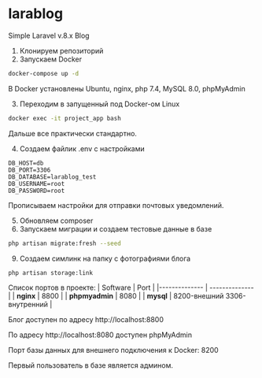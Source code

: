 # larablog
Simple Laravel v.8.x Blog

1. Клонируем репозиторий
2. Запускаем Docker
```sh
docker-compose up -d
```
В Docker установлены Ubuntu, nginx, php 7.4, MySQL 8.0, phpMyAdmin

3. Переходим в запущенный под Docker-ом Linux
```sh 
docker exec -it project_app bash
```
Дальше все практически стандартно.

4. Создаем файлик .env с настройками
```dotenv
DB_HOST=db
DB_PORT=3306
DB_DATABASE=larablog_test
DB_USERNAME=root
DB_PASSWORD=root
```

Прописываем настройки для отправки почтовых уведомлений.

5. Обновляем composer
6. Запускаем миграции и создаем тестовые данные в базе
```sh
php artisan migrate:fresh --seed
```
9. Создаем симлинк на папку с фотографиями блога
```sh
php artisan storage:link
```
Список портов в проекте:
| Software | Port |
|-------------- | -------------- |
| **nginx** | 8800 |
| **phpmyadmin** | 8080 |
| **mysql** | 8200-внешний 3306-внутренний |


Блог доступен по адресу http://localhost:8800

По адресу http://localhost:8080 доступен phpMyAdmin

Порт базы данных для внешнего подключения к Docker: 8200

Первый пользователь в базе является админом.
